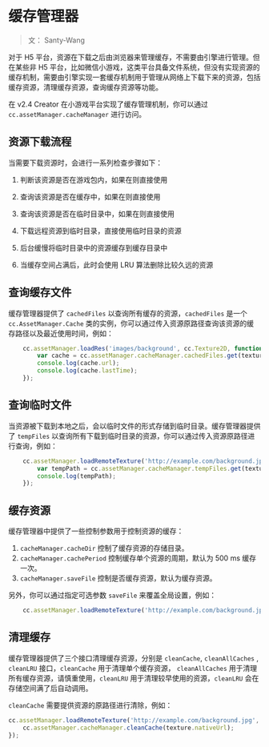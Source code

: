 # 缓存管理器

> 文： Santy-Wang

对于 H5 平台，资源在下载之后由浏览器来管理缓存，不需要由引擎进行管理。但在某些非 H5 平台，比如微信小游戏，这类平台具备文件系统，但没有实现资源的缓存机制，需要由引擎实现一套缓存机制用于管理从网络上下载下来的资源，包括缓存资源，清理缓存资源，查询缓存资源等功能。

在 v2.4 Creator 在小游戏平台实现了缓存管理机制，你可以通过 `cc.assetManager.cacheManager` 进行访问。

## 资源下载流程

当需要下载资源时，会进行一系列检查步骤如下：

1. 判断该资源是否在游戏包内，如果在则直接使用

2. 查询该资源是否在缓存中，如果在则直接使用

3. 查询该资源是否在临时目录中，如果在则直接使用

4. 下载远程资源到临时目录，直接使用临时目录的资源

5. 后台缓慢将临时目录中的资源缓存到缓存目录中

6. 当缓存空间占满后，此时会使用 LRU 算法删除比较久远的资源

## 查询缓存文件

缓存管理器提供了 `cachedFiles` 以查询所有缓存的资源，`cachedFiles` 是一个 `cc.AssetManager.Cache` 类的实例，你可以通过传入资源原路径查询该资源的缓存路径以及最近使用时间，例如：

```js
    cc.assetManager.loadRes('images/background', cc.Texture2D, function (err, texture) {
        var cache = cc.assetManager.cacheManager.cachedFiles.get(texture.nativeUrl);
        console.log(cache.url);
        console.log(cache.lastTime);
    });
```

## 查询临时文件

当资源被下载到本地之后，会以临时文件的形式存储到临时目录。缓存管理器提供了 `tempFiles` 以查询所有下载到临时目录的资源，你可以通过传入资源原路径进行查询，例如：

```js
    cc.assetManager.loadRemoteTexture('http://example.com/background.jpg', function (err, texture) {
        var tempPath = cc.assetManager.cacheManager.tempFiles.get(texture.nativeUrl);
        console.log(tempPath);
    });
```

## 缓存资源

缓存管理器中提供了一些控制参数用于控制资源的缓存：

1. `cacheManager.cacheDir` 控制了缓存资源的存储目录。
2. `cacheManager.cachePeriod` 控制缓存单个资源的周期，默认为 500 ms 缓存一次。
3. `cacheManager.saveFile` 控制是否缓存资源，默认为缓存资源。

另外，你可以通过指定可选参数 `saveFile` 来覆盖全局设置，例如：

```js
    cc.assetManager.loadRemoteTexture('http://example.com/background.jpg', { saveFile: true }, callback);
```

## 清理缓存

缓存管理器提供了三个接口清理缓存资源，分别是 `cleanCache`, `cleanAllCaches` , `cleanLRU` 接口，`cleanCache` 用于清理单个缓存资源， `cleanAllCaches` 用于清理所有缓存资源，请慎重使用，`cleanLRU` 用于清理较早使用的资源，`cleanLRU` 会在存储空间满了后自动调用。

`cleanCache` 需要提供资源的原路径进行清除，例如：

```js
cc.assetManager.loadRemoteTexture('http://example.com/background.jpg', function (err, texture) {
    cc.assetManager.cacheManager.cleanCache(texture.nativeUrl);
});
```
